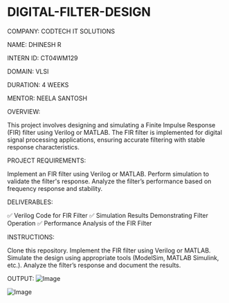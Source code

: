 # DIGITAL-FILTER-DESIGN

COMPANY: CODTECH IT SOLUTIONS

NAME: DHINESH R

INTERN ID: CT04WM129

DOMAIN: VLSI

DURATION: 4 WEEKS

MENTOR: NEELA SANTOSH

OVERVIEW:

This project involves designing and simulating a Finite Impulse Response (FIR) filter using Verilog or MATLAB. The FIR filter is implemented for digital signal processing applications, ensuring accurate filtering with stable response characteristics.

PROJECT REQUIREMENTS:

Implement an FIR filter using Verilog or MATLAB. Perform simulation to validate the filter's response. Analyze the filter’s performance based on frequency response and stability.

DELIVERABLES:

✅ Verilog Code for FIR Filter ✅ Simulation Results Demonstrating Filter Operation ✅ Performance Analysis of the FIR Filter

INSTRUCTIONS:

Clone this repository. Implement the FIR filter using Verilog or MATLAB. Simulate the design using appropriate tools (ModelSim, MATLAB Simulink, etc.). Analyze the filter’s response and document the results.

OUTPUT:
![Image](https://github.com/user-attachments/assets/77c434bf-f30a-4c46-b2d9-6a347a29de17)

![Image](https://github.com/user-attachments/assets/8f1fcd7d-410f-4e83-b8f3-f66bc8988ce3)
